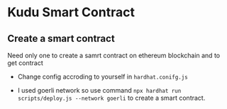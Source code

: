 # Kudu Smart Contract

## Create a smart contract

Need only one to create a samrt contract on ethereum blockchain and to get contract

-   Change config accroding to yourself in `hardhat.conifg.js`

-   I used goerli network so use command `npx hardhat run scripts/deploy.js --network goerli` to create a smart contract.

